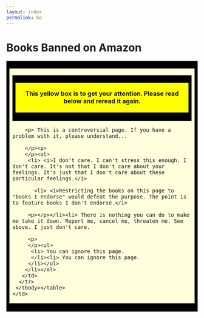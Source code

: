```yaml
---
layout: index
permalink: ba
---
```


# Books Banned on Amazon

<div align="CENTER">
  <table border="0" cellpadding="2" cellspacing="0" width="80%">
   <tbody><tr>
    <td bgcolor="#000000">
     <table border="0" cellpadding="16" cellspacing="0" width="100%">
      <tbody><tr>
       <td bgcolor="#FFFFDD">
        <p>
        </p><div align="CENTER">
         <table border="0" cellpadding="2" cellspacing="0">
          <tbody><tr>
           <td bgcolor="#000000">
            <table border="0" cellpadding="16" cellspacing="0" width="100%">
             <tbody><tr>
              <td align="CENTER" bgcolor="#FEFF00">
               <p><b>
               This yellow box is to get your attention. Please read below and reread it again.
               </b>
              </p></td>
             </tr>
            </tbody></table>
           </td>
          </tr>
         </tbody></table>
        </div>

        <p> This is a controversial page. If you have a problem with it, please understand...

        </p><p>
        </p><ol>
         <li> <i>I don't care. I can't stress this enough. I don't care. It's not that I don't care about your feelings. It's just that I don't care about these particular feelings.</i>
           
           <li> <i>Restricting the books on this page to "books I endorse" would defeat the purpose. The point is to feature books I don't endorse.</i>

         <p></p></li><li> There is nothing you can do to make me take it down. Report me, cancel me, threaten me. See above. I just don't care.

         <p>
         </p><ul>
          <li> You can ignore this page.
          </li><li> You can ignore this page.
         </li></ul>
        </li></ol>
       </td>
      </tr>
     </tbody></table>
    </td>
   </tr>
  </tbody></table>
 </div>
